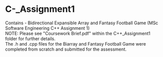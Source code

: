 # C-_Assignment1
Contains - Bidirectional Expansible Array and Fantasy Football Game (MSc Software Engineering C++ Assignment 1)<br>
NOTE: Please see "Coursework Brief.pdf" within the C++_Assignment1 folder for further details.<br>
The .h and .cpp files for the Biarray and Fantasy Football Game were completed from scratch and submitted for the assessment.
